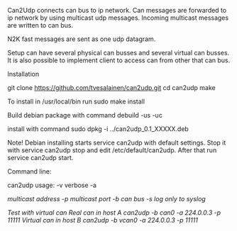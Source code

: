 Can2Udp connects can bus to ip network. Can messages are forwarded to ip network by using multicast udp messages. Incoming multicast messages are written to can bus.

N2K fast messages are sent as one udp datagram.

Setup can have several physical can busses and several virtual can busses.
It is also possible to implement client to access can from other that can bus.


Installation

git clone https://github.com/tvesalainen/can2udp.git
cd can2udp
make

To install in /usr/local/bin run
sudo make install

Build debian package with command
debuild -us -uc

install with command
sudo dpkg -i ../can2udp_0.1_XXXXX.deb

Note! Debian installing starts service can2udp with default settings. Stop it with service can2udp stop and edit /etc/default/can2udp. After that run service can2udp start.

Command line:

can2udp
usage:
        -v              verbose
        -a <address>    multicast address
        -p <port>       multicast port
        -b <canbus>     can bus
        -s              log only to syslog

Test with virtual can
Real can in host A
can2udp -b can0 -a 224.0.0.3 -p 11111
Virtual can in host B
can2udp -b vcan0 -a 224.0.0.3 -p 11111
